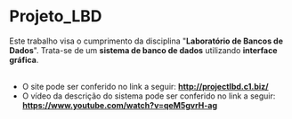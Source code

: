 # Projeto_LBD
Este trabalho visa o cumprimento da disciplina "__Laboratório de Bancos de Dados__". Trata-se de um __sistema de banco de dados__ utilizando __interface gráfica__.
<br />
<br />
- O site pode ser conferido no link a seguir: **http://projectlbd.c1.biz/**
- O vídeo da descrição do sistema pode ser conferido no link a seguir: **https://www.youtube.com/watch?v=qeM5gvrH-ag**
